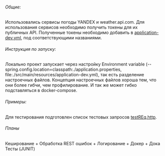 ###### Общие:
Использовались сервисы погоды YANDEX и weather.api.com.
Для использования сервисов необходимо получить токены для их публичных API.
Полученные токены необходимо добавить в [application-dev.yml](src/main/resources/application-dev.yml),
под соответствующими названиями.

###### Инструкция по запуску:
Локально проект запускает через настройку Environment variable
(--spring.config.location=classpath:./application.properties, file:./src/main/resources/application-dev.yml),
так есть разделение настроечных файлов. Концепция настроечных файлов хороша тем,
что они более гибчи, чем профилирование. И так же может гибко подставляться в docker-compose.

###### Примеры:
Для тестирования подготовлен список тестовых запросов [testREq.http](src/main/resources/testREq.http).

###### Планы
Кеширование +
Обработка REST ошибок +
Логирование +
Докер +
Дока
Тесты (JUNIT)
